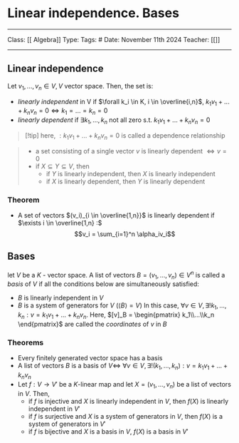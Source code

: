 # Linear independence. Bases
___
Class: [[ Algebra]]
Type: 
Tags: # 
Date: November 11th 2024
Teacher: [[]]
___
## Linear independence 
Let $v_1,...,v_n \in V, V$ vector space. Then, the set is:
- *linearly independent* in V if $\forall k_i \in K, i \in \overline{i,n}$,  $k_1v_1+...+k_nv_n = 0 \iff k_1=...=k_n=0$
- *linearly dependent* if $\exists k_1,...,k_n$ not all zero s.t. $k_1v_1+...+k_nv_n = 0$
>[!tip] here, $:k_1v_1+...+k_nv_n = 0$ is called a dependence relationship 

> - a set consisting of a single vector $v$ is linearly dependent $\iff v = 0$
> - if $X \subseteq Y \subseteq V$, then 
> 	- if $Y$ is linearly independent, then $X$ is linearly independent 
> 	- if $X$ is linearly dependent, then $Y$ is linearly dependent 

### Theorem 
- A set of vectors $(v_i)_{i \in \overline{1,n}}$  is linearly dependent if $\exists i \in \overline{1,n} :$ $$v_i = \sum_{i=1}^n \alpha_iv_i$$
## Bases
let $V$ be a $K$ - vector space. A list of vectors $B = (v_1,...,v_n)\in V^n$ is called a *basis* of $V$ if all the conditions below are simultaneously satisfied:
- $B$ is linearly independent in $V$ 
- $B$ is a system of generators for $V$ ($\langle B \rangle = V$)
In this case, $\forall v \in V, \exists ! k_1,...,k_n : v = k_1v_1+...+k_nv_n$. Here, $[v]_B = \begin{pmatrix} k_1\\...\\k_n \end{pmatrix}$ are called the *coordinates* of $v$ in $B$
### Theorems 
- Every finitely generated vector space has a basis
- A list of vectors $B$ is a basis of $V \iff$ $\forall v \in V, \exists ! (k_1,...,k_n) : v = k_1v_1+...+k_nv_n$
- Let $f:V\rightarrow V'$ be a $K$-linear map and let $X = (v_1,...,v_n)$ be a list of vectors in $V$. Then,
	- if $f$ is injective and $X$ is linearly independent in $V$, then $f(X)$ is linearly independent in $V'$
	- if $f$ is surjective and $X$ is a system of generators in $V$, then $f(X)$ is a system of generators in $V'$ 
	- if $f$ is bijective and $X$ is a basis in $V$, $f(X)$ is a basis in $V'$ 

